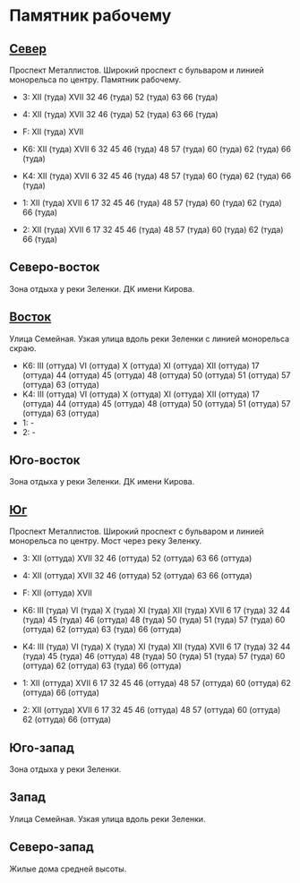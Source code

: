 # Памятник рабочему

## [Север](./10500090.md)

Проспект Металлистов.
Широкий проспект с бульваром и линией монорельса по центру.
Памятник рабочему.

* 3:    XII (туда)  XVII    32  46 (туда) 52 (туда) 63  66 (туда)
* 4:    XII (туда)  XVII    32  46 (туда) 52 (туда) 63  66 (туда)
* F:    XII (туда)  XVII

* K6:   XII (туда)  XVII
        6   32  45  46 (туда)   48  57 (туда)   60 (туда)   62 (туда)   66 (туда)
* K4:   XII (туда)  XVII
        6   32  45  46 (туда)   48  57 (туда)   60 (туда)   62 (туда)   66 (туда)
* 1:    XII (туда)  XVII
        6   17  32  45  46 (туда)   48  57 (туда)   60 (туда)   62 (туда)   66 (туда)
* 2:    XII (туда)  XVII
        6   17  32  45  46 (туда)   48  57 (туда)   60 (туда)   62 (туда)   66 (туда)

## Северо-восток

Зона отдыха у реки Зеленки.
ДК имени Кирова.

## [Восток](./10510094.md)

Улица Семейная.
Узкая улица вдоль реки Зеленки с линией монорельса скраю.

* K6:   III (оттуда)    VI (оттуда) X (оттуда)  XI (оттуда) XII (оттуда)
        17 (оттуда) 44 (оттуда) 45 (оттуда) 48 (оттуда) 50 (оттуда) 51 (оттуда) 57 (оттуда) 63 (оттуда)
* K4:   III (оттуда)    VI (оттуда) X (оттуда)  XI (оттуда) XII (оттуда)
        17 (оттуда) 44 (оттуда) 45 (оттуда) 48 (оттуда) 50 (оттуда) 51 (оттуда) 57 (оттуда) 63 (оттуда)
* 1:    -
* 2:    -

## Юго-восток

Зона отдыха у реки Зеленки.
ДК имени Кирова.

## [Юг](./10500095.md)

Проспект Металлистов.
Широкий проспект с бульваром и линией монорельса по центру.
Мост через реку Зеленку.

* 3:    XII (оттуда)    XVII    32  46 (оттуда) 52 (оттуда) 63  66 (оттуда)
* 4:    XII (оттуда)    XVII    32  46 (оттуда) 52 (оттуда) 63  66 (оттуда)
* F:    XII (оттуда)    XVII

* K6:   III (туда)  VI (туда)   X (туда)    XI (туда)   XII (туда)  XVII
        6   17 (туда)   32  44 (туда)   45 (туда)
        46 (оттуда) 48 (туда)   50 (туда)   51 (туда)   57 (туда)
        60 (оттуда) 62 (оттуда) 63 (туда)   66 (оттуда)
* K4:   III (туда)  VI (туда)   X (туда)    XI (туда)   XII (туда)  XVII
        6   17 (туда)   32  44 (туда)   45 (туда)
        46 (оттуда) 48 (туда)   50 (туда)   51 (туда)   57 (туда)
        60 (оттуда) 62 (оттуда) 63 (туда)   66 (оттуда)
* 1:    XII (оттуда)    XVII
        6   17  32  45  46 (оттуда) 48  57 (оттуда) 60 (оттуда) 62 (оттуда) 66 (оттуда)
* 2:    XII (оттуда)    XVII
        6   17  32  45  46 (оттуда) 48  57 (оттуда) 60 (оттуда) 62 (оттуда) 66 (оттуда)

## Юго-запад

Зона отдыха у реки Зеленки.

## Запад

Улица Семейная.
Узкая улица вдоль реки Зеленки.

## Северо-запад

Жилые дома средней высоты.
